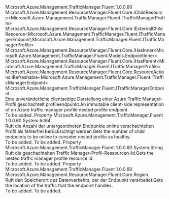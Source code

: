 <Type Name="ITrafficManagerNestedProfileEndpoint" FullName="Microsoft.Azure.Management.TrafficManager.Fluent.ITrafficManagerNestedProfileEndpoint">
  <TypeSignature Language="C#" Value="public interface ITrafficManagerNestedProfileEndpoint : Microsoft.Azure.Management.ResourceManager.Fluent.Core.IChildResource&lt;Microsoft.Azure.Management.TrafficManager.Fluent.ITrafficManagerProfile&gt;, Microsoft.Azure.Management.ResourceManager.Fluent.Core.IExternalChildResource&lt;Microsoft.Azure.Management.TrafficManager.Fluent.ITrafficManagerEndpoint,Microsoft.Azure.Management.TrafficManager.Fluent.ITrafficManagerProfile&gt;, Microsoft.Azure.Management.ResourceManager.Fluent.Core.IHasInner&lt;Microsoft.Azure.Management.TrafficManager.Fluent.Models.EndpointInner&gt;, Microsoft.Azure.Management.ResourceManager.Fluent.Core.IHasParent&lt;Microsoft.Azure.Management.TrafficManager.Fluent.ITrafficManagerProfile&gt;, Microsoft.Azure.Management.ResourceManager.Fluent.Core.ResourceActions.IRefreshable&lt;Microsoft.Azure.Management.TrafficManager.Fluent.ITrafficManagerEndpoint&gt;, Microsoft.Azure.Management.TrafficManager.Fluent.ITrafficManagerEndpoint" />
  <TypeSignature Language="ILAsm" Value=".class public interface auto ansi abstract ITrafficManagerNestedProfileEndpoint implements class Microsoft.Azure.Management.ResourceManager.Fluent.Core.IChildResource`1&lt;class Microsoft.Azure.Management.TrafficManager.Fluent.ITrafficManagerProfile&gt;, class Microsoft.Azure.Management.ResourceManager.Fluent.Core.IExternalChildResource`2&lt;class Microsoft.Azure.Management.TrafficManager.Fluent.ITrafficManagerEndpoint, class Microsoft.Azure.Management.TrafficManager.Fluent.ITrafficManagerProfile&gt;, class Microsoft.Azure.Management.ResourceManager.Fluent.Core.IHasInner`1&lt;class Microsoft.Azure.Management.TrafficManager.Fluent.Models.EndpointInner&gt;, class Microsoft.Azure.Management.ResourceManager.Fluent.Core.IHasName, class Microsoft.Azure.Management.ResourceManager.Fluent.Core.IHasParent`1&lt;class Microsoft.Azure.Management.TrafficManager.Fluent.ITrafficManagerProfile&gt;, class Microsoft.Azure.Management.ResourceManager.Fluent.Core.ResourceActions.IIndexable, class Microsoft.Azure.Management.ResourceManager.Fluent.Core.ResourceActions.IRefreshable`1&lt;class Microsoft.Azure.Management.TrafficManager.Fluent.ITrafficManagerEndpoint&gt;, class Microsoft.Azure.Management.TrafficManager.Fluent.ITrafficManagerEndpoint" />
  <TypeSignature Language="DocId" Value="T:Microsoft.Azure.Management.TrafficManager.Fluent.ITrafficManagerNestedProfileEndpoint" />
  <TypeSignature Language="VB.NET" Value="Public Interface ITrafficManagerNestedProfileEndpoint&#xA;Implements IChildResource(Of ITrafficManagerProfile), IExternalChildResource(Of ITrafficManagerEndpoint, ITrafficManagerProfile), IHasInner(Of EndpointInner), IHasParent(Of ITrafficManagerProfile), IRefreshable(Of ITrafficManagerEndpoint), ITrafficManagerEndpoint" />
  <TypeSignature Language="F#" Value="type ITrafficManagerNestedProfileEndpoint = interface&#xA;    interface ITrafficManagerEndpoint&#xA;    interface IExternalChildResource&lt;ITrafficManagerEndpoint, ITrafficManagerProfile&gt;&#xA;    interface IChildResource&lt;ITrafficManagerProfile&gt;&#xA;    interface IHasName&#xA;    interface IIndexable&#xA;    interface IHasParent&lt;ITrafficManagerProfile&gt;&#xA;    interface IRefreshable&lt;ITrafficManagerEndpoint&gt;&#xA;    interface IHasInner&lt;EndpointInner&gt;" />
  <AssemblyInfo>
    <AssemblyName>Microsoft.Azure.Management.TrafficManager.Fluent</AssemblyName>
    <AssemblyVersion>1.0.0.60</AssemblyVersion>
  </AssemblyInfo>
  <Interfaces>
    <Interface>
      <InterfaceName>Microsoft.Azure.Management.ResourceManager.Fluent.Core.IChildResource&lt;Microsoft.Azure.Management.TrafficManager.Fluent.ITrafficManagerProfile&gt;</InterfaceName>
    </Interface>
    <Interface>
      <InterfaceName>Microsoft.Azure.Management.ResourceManager.Fluent.Core.IExternalChildResource&lt;Microsoft.Azure.Management.TrafficManager.Fluent.ITrafficManagerEndpoint,Microsoft.Azure.Management.TrafficManager.Fluent.ITrafficManagerProfile&gt;</InterfaceName>
    </Interface>
    <Interface>
      <InterfaceName>Microsoft.Azure.Management.ResourceManager.Fluent.Core.IHasInner&lt;Microsoft.Azure.Management.TrafficManager.Fluent.Models.EndpointInner&gt;</InterfaceName>
    </Interface>
    <Interface>
      <InterfaceName>Microsoft.Azure.Management.ResourceManager.Fluent.Core.IHasParent&lt;Microsoft.Azure.Management.TrafficManager.Fluent.ITrafficManagerProfile&gt;</InterfaceName>
    </Interface>
    <Interface>
      <InterfaceName>Microsoft.Azure.Management.ResourceManager.Fluent.Core.ResourceActions.IRefreshable&lt;Microsoft.Azure.Management.TrafficManager.Fluent.ITrafficManagerEndpoint&gt;</InterfaceName>
    </Interface>
    <Interface>
      <InterfaceName>Microsoft.Azure.Management.TrafficManager.Fluent.ITrafficManagerEndpoint</InterfaceName>
    </Interface>
  </Interfaces>
  <Docs>
    <summary>
            <span data-ttu-id="13e5d-101">Eine unveränderliche clientseitige Darstellung einer Azure Traffic Manager-Profil geschachtelt profileendpunkt.</span><span class="sxs-lookup"><span data-stu-id="13e5d-101">An immutable client-side representation of an Azure traffic manager profile nested profile endpoint.</span></span>
            </summary>
    <remarks>To be added.</remarks>
  </Docs>
  <Members>
    <Member MemberName="MinimumChildEndpointCount">
      <MemberSignature Language="C#" Value="public long MinimumChildEndpointCount { get; }" />
      <MemberSignature Language="ILAsm" Value=".property instance int64 MinimumChildEndpointCount" />
      <MemberSignature Language="DocId" Value="P:Microsoft.Azure.Management.TrafficManager.Fluent.ITrafficManagerNestedProfileEndpoint.MinimumChildEndpointCount" />
      <MemberSignature Language="VB.NET" Value="Public ReadOnly Property MinimumChildEndpointCount As Long" />
      <MemberSignature Language="F#" Value="member this.MinimumChildEndpointCount : int64" Usage="Microsoft.Azure.Management.TrafficManager.Fluent.ITrafficManagerNestedProfileEndpoint.MinimumChildEndpointCount" />
      <MemberType>Property</MemberType>
      <AssemblyInfo>
        <AssemblyName>Microsoft.Azure.Management.TrafficManager.Fluent</AssemblyName>
        <AssemblyVersion>1.0.0.60</AssemblyVersion>
      </AssemblyInfo>
      <ReturnValue>
        <ReturnType>System.Int64</ReturnType>
      </ReturnValue>
      <Docs>
        <summary>
            <span data-ttu-id="13e5d-102">Ruft die Anzahl der untergeordneten Endpunkte online verschachtelten Profil als fehlerfrei berücksichtigt werden.</span><span class="sxs-lookup"><span data-stu-id="13e5d-102">Gets the number of child endpoints to be online to consider nested profile as healthy.</span></span>
            </summary>
        <value>To be added.</value>
        <remarks>To be added.</remarks>
      </Docs>
    </Member>
    <Member MemberName="NestedProfileId">
      <MemberSignature Language="C#" Value="public string NestedProfileId { get; }" />
      <MemberSignature Language="ILAsm" Value=".property instance string NestedProfileId" />
      <MemberSignature Language="DocId" Value="P:Microsoft.Azure.Management.TrafficManager.Fluent.ITrafficManagerNestedProfileEndpoint.NestedProfileId" />
      <MemberSignature Language="VB.NET" Value="Public ReadOnly Property NestedProfileId As String" />
      <MemberSignature Language="F#" Value="member this.NestedProfileId : string" Usage="Microsoft.Azure.Management.TrafficManager.Fluent.ITrafficManagerNestedProfileEndpoint.NestedProfileId" />
      <MemberType>Property</MemberType>
      <AssemblyInfo>
        <AssemblyName>Microsoft.Azure.Management.TrafficManager.Fluent</AssemblyName>
        <AssemblyVersion>1.0.0.60</AssemblyVersion>
      </AssemblyInfo>
      <ReturnValue>
        <ReturnType>System.String</ReturnType>
      </ReturnValue>
      <Docs>
        <summary>
            <span data-ttu-id="13e5d-103">Ruft die geschachtelten Traffic Manager-Profil-Ressourcen-Id.</span><span class="sxs-lookup"><span data-stu-id="13e5d-103">Gets the nested traffic manager profile resource id.</span></span>
            </summary>
        <value>To be added.</value>
        <remarks>To be added.</remarks>
      </Docs>
    </Member>
    <Member MemberName="SourceTrafficLocation">
      <MemberSignature Language="C#" Value="public Microsoft.Azure.Management.ResourceManager.Fluent.Core.Region SourceTrafficLocation { get; }" />
      <MemberSignature Language="ILAsm" Value=".property instance class Microsoft.Azure.Management.ResourceManager.Fluent.Core.Region SourceTrafficLocation" />
      <MemberSignature Language="DocId" Value="P:Microsoft.Azure.Management.TrafficManager.Fluent.ITrafficManagerNestedProfileEndpoint.SourceTrafficLocation" />
      <MemberSignature Language="VB.NET" Value="Public ReadOnly Property SourceTrafficLocation As Region" />
      <MemberSignature Language="F#" Value="member this.SourceTrafficLocation : Microsoft.Azure.Management.ResourceManager.Fluent.Core.Region" Usage="Microsoft.Azure.Management.TrafficManager.Fluent.ITrafficManagerNestedProfileEndpoint.SourceTrafficLocation" />
      <MemberType>Property</MemberType>
      <AssemblyInfo>
        <AssemblyName>Microsoft.Azure.Management.TrafficManager.Fluent</AssemblyName>
        <AssemblyVersion>1.0.0.60</AssemblyVersion>
      </AssemblyInfo>
      <ReturnValue>
        <ReturnType>Microsoft.Azure.Management.ResourceManager.Fluent.Core.Region</ReturnType>
      </ReturnValue>
      <Docs>
        <summary>
            <span data-ttu-id="13e5d-104">Ruft den Speicherort des Datenverkehrs, der der Endpunkt verarbeitet.</span><span class="sxs-lookup"><span data-stu-id="13e5d-104">Gets the location of the traffic that the endpoint handles.</span></span>
            </summary>
        <value>To be added.</value>
        <remarks>To be added.</remarks>
      </Docs>
    </Member>
  </Members>
</Type>